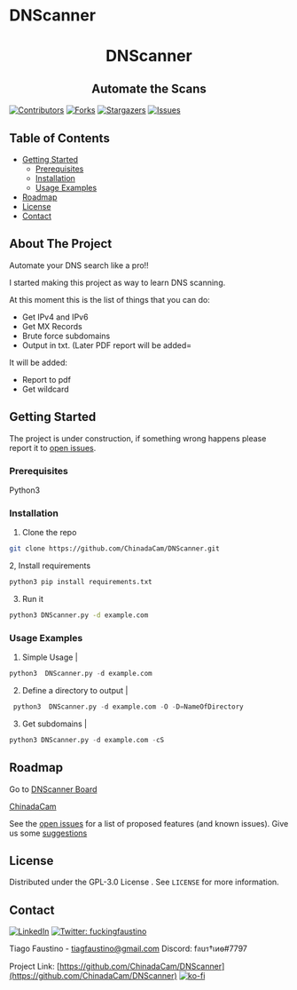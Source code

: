 # DNScanner
 <h1 align="center"> DNScanner </h1>
<h2 align="center"  > Automate the Scans </h2>

<!-- PROJECT SHIELDS -->
<!--
*** I'm using markdown "reference style" links for readability.
*** Reference links are enclosed in brackets [ ] instead of parentheses ( ).
*** See the bottom of this document for the declaration of the reference variables
*** for contributors-url, forks-url, etc. This is an optional, concise syntax you may use.
*** https://www.markdownguide.org/basic-syntax/#reference-style-links
-->
[![Contributors][contributors-shield]][contributors-url]
[![Forks][forks-shield]][forks-url]
[![Stargazers][stars-shield]][stars-url]
[![Issues][issues-shield]][issues-url]





<!-- TABLE OF CONTENTS -->
## Table of Contents

* [Getting Started](#getting-started)
  * [Prerequisites](#prerequisites)
  * [Installation](#Installation)
  * [Usage Examples](#usage-examples)
* [Roadmap](#roadmap)
* [License](#license)
* [Contact](#contact)




<!-- ABOUT THE PROJECT -->
## About The Project

Automate your DNS search like a pro!!

I started making this project as way to learn DNS scanning.

At this moment this is the list of things that you can do:
 * Get IPv4 and IPv6
 * Get MX Records
 * Brute force subdomains
 * Output in txt. (Later PDF report will be added=

It will be added:
 * Report to pdf
 * Get wildcard


<!-- GETTING STARTED -->
## Getting Started
The project is under construction, if something wrong happens please report it to [open issues](https://github.com/ChinadaCam/DNScanner/issues).


### Prerequisites

Python3



### Installation

1. Clone the repo
```sh
git clone https://github.com/ChinadaCam/DNScanner.git
```
2, Install requirements

```sh
python3 pip install requirements.txt
```
3. Run it
```sh
python3 DNScanner.py -d example.com
```

### Usage Examples

   1. Simple Usage | 
   ``` py  
   python3  DNScanner.py -d example.com 
```
   2. Define a directory to output |
   ```py 
    python3  DNScanner.py -d example.com -O -D=NameOfDirectory
   ```
   3. Get subdomains | 
   ```py 
   python3 DNScanner.py -d example.com -cS
   ```

<!-- Suggestions and Issues -->
## Roadmap

Go to [DNScanner Board](https://github.com/ChinadaCam/DNScanner/projects/1)


[ChinadaCam](https://github.com/ChinadaCam)


See the [open issues](https://github.com/ChinadaCam/DNScanner/issues) for a list of proposed features (and known issues).
Give us some [suggestions](https://github.com/ChinadaCam/DNScanner/labels/suggestions)



<!-- LICENSE -->
## License

Distributed under the GPL-3.0 License . See `LICENSE` for more information.

<!-- CONTACT -->
## Contact
[![LinkedIn][linkedin-shield]][linkedin-url]  <a href="https://twitter.com/fuckingfaustino">
    <img alt="Twitter: fuckingfaustino" src="https://img.shields.io/twitter/follow/fuckingfaustino.svg?style=social" target="_blank" />
  </a>

Tiago Faustino - tiagfaustino@gmail.com
Discord: fลuร†เиѳ#7797
 
Project Link: [https://github.com/ChinadaCam/DNScanner](https://github.com/ChinadaCam/DNScanner)
[![ko-fi](https://ko-fi.com/img/githubbutton_sm.svg)](https://ko-fi.com/H2H27JW0K)

<!-- MARKDOWN LINKS & IMAGES -->
<!-- https://www.markdownguide.org/basic-syntax/#reference-style-links -->
[contributors-shield]: https://img.shields.io/github/contributors/ChinadaCam/DNScanner.svg?style=flat-square
[contributors-url]: https://github.com/ChinadaCam/DNScanner/graphs/contributors
[forks-shield]: https://img.shields.io/github/forks/ChinadaCam/DNScanner.svg?style=flat-square
[forks-url]: https://github.com/ChinadaCam/DNScanner/network/members
[stars-shield]: https://img.shields.io/github/stars/ChinadaCam/DNScanner.svg?style=flat-square
[stars-url]: https://github.com/ChinadaCam/DNScanner/stargazers
[issues-shield]: https://img.shields.io/github/issues/ChinadaCam/DNScanner.svg?style=flat-square
[issues-url]: https://github.com/ChinadaCam/DNScanner/issues
[license-shield]: https://img.shields.io/github/license/ChinadaCam/DNScanner.svg?style=flat-square
[license-url]: https://github.com/ChinadaCam/DNScanner/blob/master/LICENSE.txt
[linkedin-shield]: https://img.shields.io/badge/-LinkedIn-black.svg?style=flat-square&logo=linkedin&colorB=555
[linkedin-url]: https://www.linkedin.com/in/tiago-faustino-b07523166/
 
 
